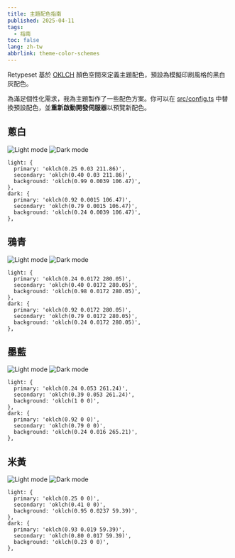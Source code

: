 ```yaml
---
title: 主題配色指南
published: 2025-04-11
tags:
  - 指南
toc: false
lang: zh-tw
abbrlink: theme-color-schemes
---
```


Retypeset 基於 [OKLCH](https://oklch.com/) 顏色空間來定義主題配色，預設為模擬印刷風格的黑白灰配色。

為滿足個性化需求，我為主題製作了一些配色方案。你可以在 [src/config.ts](https://github.com/radishzzz/astro-theme-retypeset/blob/master/src/config.ts) 中替換預設配色，並**重新啟動開發伺服器**以預覽新配色。

## 蔥白

![Light mode](../../../assets/images/1-light.jpeg)
![Dark mode](../../../assets/images/1-dark.jpeg)

```
light: {
  primary: 'oklch(0.25 0.03 211.86)',
  secondary: 'oklch(0.40 0.03 211.86)',
  background: 'oklch(0.99 0.0039 106.47)',
},
dark: {
  primary: 'oklch(0.92 0.0015 106.47)',
  secondary: 'oklch(0.79 0.0015 106.47)',
  background: 'oklch(0.24 0.0039 106.47)',
},
```

## 鴉青

![Light mode](../../../assets/images/2-light.jpeg)
![Dark mode](../../../assets/images/2-dark.jpeg)

```
light: {
  primary: 'oklch(0.24 0.0172 280.05)',
  secondary: 'oklch(0.40 0.0172 280.05)',
  background: 'oklch(0.98 0.0172 280.05)',
},
dark: {
  primary: 'oklch(0.92 0.0172 280.05)',
  secondary: 'oklch(0.79 0.0172 280.05)',
  background: 'oklch(0.24 0.0172 280.05)',
},
```

## 墨藍

![Light mode](../../../assets/images/4-light.jpeg)
![Dark mode](../../../assets/images/4-dark.jpeg)

```
light: {
  primary: 'oklch(0.24 0.053 261.24)',
  secondary: 'oklch(0.39 0.053 261.24)',
  background: 'oklch(1 0 0)',
},
dark: {
  primary: 'oklch(0.92 0 0)',
  secondary: 'oklch(0.79 0 0)',
  background: 'oklch(0.24 0.016 265.21)',
},
```

## 米黃

![Light mode](../../../assets/images/3-light.jpeg)
![Dark mode](../../../assets/images/3-dark.jpeg)

```
light: {
  primary: 'oklch(0.25 0 0)',
  secondary: 'oklch(0.41 0 0)',
  background: 'oklch(0.95 0.0237 59.39)',
},
dark: {
  primary: 'oklch(0.93 0.019 59.39)',
  secondary: 'oklch(0.80 0.017 59.39)',
  background: 'oklch(0.23 0 0)',
},
```
